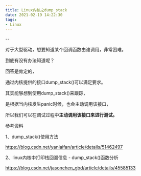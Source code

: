 ```yaml
---
title: Linux内核之dump_stack
date: 2021-02-19 14:22:30
tags:
- Linux
---
```


--

对于大型驱动，想要知道某个回调函数由谁调用，非常困难。

到底有没有办法知道呢？

回答是肯定的，

通过内核提供的接口dump_stack()可以满足要求。

其实能够想到使用dump_stack()来跟踪，

是根据当内核发生panic时候，也会主动调用该接口，

所以我们可以在调试过程中**主动调用该接口来进行测试。**





参考资料

1、dump_stack()使用方法

https://blog.csdn.net/yanlaifan/article/details/51462497

2、linux内核中打印栈回溯信息 - dump_stack()函数分析

https://blog.csdn.net/jasonchen_gbd/article/details/45585133